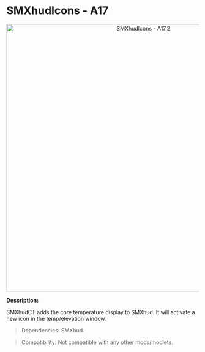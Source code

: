 # SMXhudIcons - A17

<p align="center">
  <img src="https://i.imgur.com/HuX63zR.jpg" width="700" title="SMXhudIcons - A17.2">
</p>

**Description:**

SMXhudCT adds the core temperature display to SMXhud. It will activate a new icon in the temp/elevation window.

> Dependencies: SMXhud.

> Compatibility: Not compatible with any other mods/modlets.
